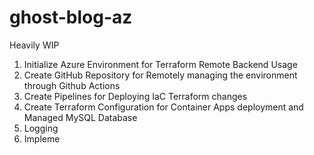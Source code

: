 # ghost-blog-az
Heavily WIP

1. Initialize Azure Environment for Terraform Remote Backend Usage
2. Create GitHub Repository for Remotely managing the environment through Github Actions
3. Create Pipelines for Deploying IaC Terraform changes
4. Create Terraform Configuration for Container Apps deployment and Managed MySQL Database
5. Logging
6. Impleme